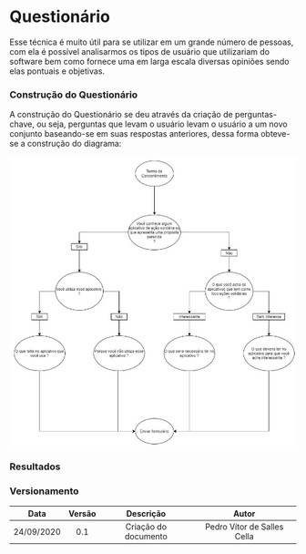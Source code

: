 # Questionário

Esse técnica é muito útil para se utilizar em um grande número de pessoas, com ela é possível analisarmos os tipos de usuário que utilizariam do software bem como fornece uma em larga escala diversas opiniões sendo elas pontuais e objetivas.

### Construção do Questionário

A construção do Questionário se deu através da criação de perguntas-chave, ou seja, perguntas que levam o usuário levam o usuário a um novo conjunto baseando-se em suas respostas anteriores, dessa forma obteve-se a construção do diagrama:

![Diagrama](./Images/diagrama.jpeg)

### Resultados

### Versionamento

|Data|Versão|Descrição|Autor|
|:--------:|:---:|:-------------------: |:-----------------------:|
|24/09/2020| 0.1 | Criação do documento | Pedro Vítor de Salles Cella |
